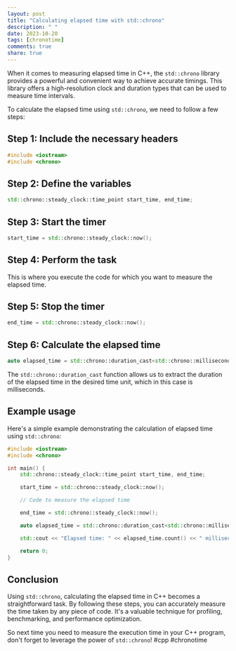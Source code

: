 ```yaml
---
layout: post
title: "Calculating elapsed time with std::chrono"
description: " "
date: 2023-10-20
tags: [chronotime]
comments: true
share: true
---
```


When it comes to measuring elapsed time in C++, the `std::chrono` library provides a powerful and convenient way to achieve accurate timings. This library offers a high-resolution clock and duration types that can be used to measure time intervals.

To calculate the elapsed time using `std::chrono`, we need to follow a few steps:

## Step 1: Include the necessary headers

```cpp
#include <iostream>
#include <chrono>
```

## Step 2: Define the variables

```cpp
std::chrono::steady_clock::time_point start_time, end_time;
```

## Step 3: Start the timer

```cpp
start_time = std::chrono::steady_clock::now();
```

## Step 4: Perform the task

This is where you execute the code for which you want to measure the elapsed time.

## Step 5: Stop the timer

```cpp
end_time = std::chrono::steady_clock::now();
```

## Step 6: Calculate the elapsed time

```cpp
auto elapsed_time = std::chrono::duration_cast<std::chrono::milliseconds>(end_time - start_time);
```

The `std::chrono::duration_cast` function allows us to extract the duration of the elapsed time in the desired time unit, which in this case is milliseconds.

## Example usage

Here's a simple example demonstrating the calculation of elapsed time using `std::chrono`:

```cpp
#include <iostream>
#include <chrono>

int main() {
    std::chrono::steady_clock::time_point start_time, end_time;

    start_time = std::chrono::steady_clock::now();

    // Code to measure the elapsed time

    end_time = std::chrono::steady_clock::now();

    auto elapsed_time = std::chrono::duration_cast<std::chrono::milliseconds>(end_time - start_time);

    std::cout << "Elapsed time: " << elapsed_time.count() << " milliseconds" << std::endl;

    return 0;
}
```

## Conclusion

Using `std::chrono`, calculating the elapsed time in C++ becomes a straightforward task. By following these steps, you can accurately measure the time taken by any piece of code. It's a valuable technique for profiling, benchmarking, and performance optimization.

So next time you need to measure the execution time in your C++ program, don't forget to leverage the power of `std::chrono`! #cpp #chronotime